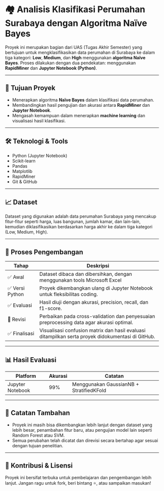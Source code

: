# 🏘️ Analisis Klasifikasi Perumahan Surabaya dengan Algoritma Naïve Bayes

Proyek ini merupakan bagian dari UAS (Tugas Akhir Semester) yang bertujuan untuk mengklasifikasikan data perumahan di Surabaya ke dalam tiga kategori: **Low**, **Medium**, dan **High** menggunakan **algoritma Naïve Bayes**. Proses dilakukan dengan dua pendekatan: menggunakan **RapidMiner** dan **Jupyter Notebook (Python)**.

---

## 🚀 Tujuan Proyek

- Menerapkan algoritma **Naïve Bayes** dalam klasifikasi data perumahan.
- Membandingkan hasil pengujian dan akurasi antara **RapidMiner** dan **Jupyter Notebook**.
- Mengasah kemampuan dalam menerapkan **machine learning** dan visualisasi hasil klasifikasi.

---

## 🛠️ Teknologi & Tools

- Python (Jupyter Notebook)
- Scikit-learn
- Pandas
- Matplotlib
- RapidMiner
- Git & GitHub

---

## 📈 Dataset

Dataset yang digunakan adalah data perumahan Surabaya yang mencakup fitur-fitur seperti harga, luas bangunan, jumlah kamar, dan lain-lain, kemudian diklasifikasikan berdasarkan harga akhir ke dalam tiga kategori (Low, Medium, High).

---

## 🔄 Proses Pengembangan

| Tahap | Deskripsi |
|------|-----------|
| ✅ Awal | Dataset dibaca dan dibersihkan, dengan menggunakan tools Microsoft Excel |
| ✅ Versi Python | Proyek dikembangkan ulang di Jupyter Notebook untuk fleksibilitas coding. |
| ✅ Evaluasi | Hasil diuji dengan akurasi, precision, recall, dan f1-score. |
| 🔄 Revisi | Perbaikan pada cross-validation dan penyesuaian preprocessing data agar akurasi optimal. |
| ✅ Finalisasi | Visualisasi confusion matrix dan hasil evaluasi ditampilkan serta proyek didokumentasi di GitHub. |

---

## 📊 Hasil Evaluasi

| Platform | Akurasi | Catatan |
|----------|---------|---------|
| Jupyter Notebook | 99% | Menggunakan GaussianNB + StratifiedKFold |

---


## 📌 Catatan Tambahan

- Proyek ini masih bisa dikembangkan lebih lanjut dengan dataset yang lebih besar, penambahan fitur baru, atau pengujian model lain seperti Random Forest atau SVM.
- Semua perubahan telah dicatat dan direvisi secara bertahap agar sesuai dengan tujuan penelitian.

---

## 🙌 Kontribusi & Lisensi

Proyek ini bersifat terbuka untuk pembelajaran dan pengembangan lebih lanjut. Jangan ragu untuk fork, beri bintang ⭐, atau sampaikan masukan!
